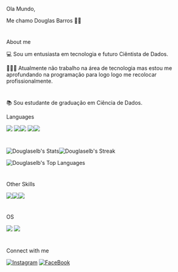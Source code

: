 Ola Mundo,

Me chamo Douglas Barros 👋🏾

#
About me 

💻 Sou um entusiasta em tecnologia e futuro Ciêntista de Dados.

👨🏽‍💼 Atualmente não trabalho na área de tecnologia mas estou me aprofundando na programação para logo logo me recolocar profissionalmente.
#


📚 Sou estudante de graduação em Ciência de Dados.

Languages

![](https://img.shields.io/badge/Python-FFD43B?style=for-the-badge&logo=python&logoColor=blue)
![](https://img.shields.io/badge/Pandas-2C2D72?style=for-the-badge&logo=pandas&logoColor=white)![](https://img.shields.io/badge/Numpy-777BB4?style=for-the-badge&logo=numpy&logoColor=white)
![](https://img.shields.io/badge/conda-342B029.svg?&style=for-the-badge&logo=anaconda&logoColor=white)![](https://img.shields.io/badge/C%2B%2B-00599C?style=for-the-badge&logo=c%2B%2B&logoColor=white)
#
![Douglaselb's Stats](https://github-readme-stats.vercel.app/api?username=Douglaselb&theme=vue-dark&show_icons=true&hide_border=true&count_private=true)![Douglaselb's Streak](https://github-readme-streak-stats.herokuapp.com/?user=Douglaselb&theme=vue-dark&hide_border=true)

![Douglaselb's Top Languages](https://github-readme-stats.vercel.app/api/top-langs/?username=Douglaselb&theme=vue-dark&show_icons=true&hide_border=true&layout=compact)

#
Other Skills

![](https://img.shields.io/badge/Microsoft_Excel-217346?style=for-the-badge&logo=microsoft-excel&logoColor=white)![](https://img.shields.io/badge/PowerBI-F2C811?style=for-the-badge&logo=Power%20BI&logoColor=white)![](https://img.shields.io/badge/Microsoft_Word-2B579A?style=for-the-badge&logo=microsoft-word&logoColor=white)
#
OS

![](https://img.shields.io/badge/Windows-0078D6?style=for-the-badge&logo=windows&logoColor=white)
![](https://img.shields.io/badge/Linux-FCC624?style=for-the-badge&logo=linux&logoColor=black)
#
Connect with me

[![Instagram](https://img.shields.io/badge/Instagram-E4405F?style=for-the-badge&logo=instagram&logoColor=white)](https://www.instagram.com/douglas.classe/?hl=pt-br)
[![FaceBook](https://img.shields.io/badge/Facebook-1877F2?style=for-the-badge&logo=facebook&logoColor=white)](https://www.facebook.com/douglas.e.l.b)

